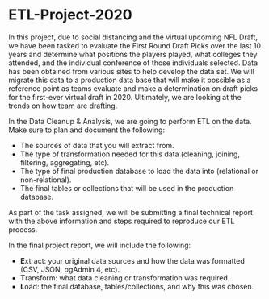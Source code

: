 # ETL-Project-2020
In this project, due to social distancing and the virtual upcoming NFL Draft, we have been tasked to evaluate the First Round Draft Picks over the last 10 years and determine what positions the players played, what colleges they attended, and the individual conference of those individuals selected.  Data has been obtained from various sites to help develop the data set.  We will migrate this data to a production data base that will make it possible as a reference point as teams evaluate and make a determination on draft picks for the first-ever virtual draft in 2020. Ultimately, we are looking at the trends on how team are drafting.  

In the Data Cleanup & Analysis, we are going to perform ETL on the data. Make sure to plan and document the following:

* The sources of data that you will extract from.
* The type of transformation needed for this data (cleaning, joining, filtering, aggregating, etc).
* The type of final production database to load the data into (relational or non-relational).
* The final tables or collections that will be used in the production database.

As part of the task assigned, we will be submitting a final technical report with the above information and steps required to reproduce our ETL process.

In the final project report, we will include the following: 

* **E**xtract: your original data sources and how the data was formatted (CSV, JSON, pgAdmin 4, etc).
* **T**ransform: what data cleaning or transformation was required.
* **L**oad: the final database, tables/collections, and why this was chosen.


